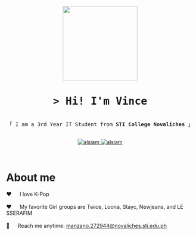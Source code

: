 <div id="header" align="center">
  <img src="https://media.giphy.com/media/QZPKiiuhknYQ5Q2zrF/giphy.gif" width="200"/>
</div>

<!-- Intro  -->
<h1 align="center">
        <samp>&gt; Hi! I'm Vince
</h1>

<p align="center"> 
  <samp>
    </a>
    <br>
    「 I am a 3rd Year IT Student from <b>STI College Novaliches</b> 」
    <br>
    <br>
  </samp>
</p>

<p align="center">
  <a href="https://www.instagram.com/baguio_binss/" target="_blank">
  <img src="https://img.shields.io/badge/Instagram-fe4164?style=for-the-badge&logo=instagram&logoColor=white" alt="alsiam" />
 </a> 
 <a href="https://www.facebook.com/vncjhnmnz" target="_blank">
  <img src="https://img.shields.io/badge/Facebook-20BEFF?&style=for-the-badge&logo=facebook&logoColor=white" alt="alsiam"  />
  </a> 
</p>
</p>
<br />


<!-- About Section -->
 # About me
 
<p>

 ❤️ &emsp; I love K-Pop<br/><br/>
 ❤️ &emsp; My favorite Girl groups are Twice, Loona, Stayc, Newjeans, and LE SSERAFIM<br/><br/>
 📧 &emsp; Reach me anytime: manzano.272944@novaliches.sti.edu.ph<br/><br/>

</p>


